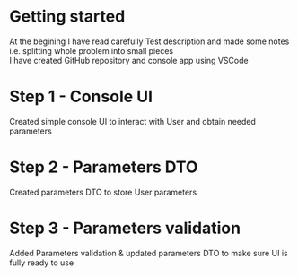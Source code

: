 # Getting started

At the begining I have read carefully Test description and made some notes i.e. splitting whole problem into small pieces\
I have created GitHub repository and console app using VSCode

# Step 1 - Console UI
Created simple console UI to interact with User and obtain needed parameters

# Step 2 - Parameters DTO
Created parameters DTO to store User parameters

# Step 3 - Parameters validation
Added Parameters validation & updated parameters DTO to make sure UI is fully ready to use
